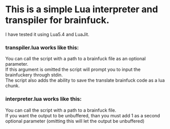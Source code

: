 # This is a simple Lua interpreter and transpiler for brainfuck.

I have tested it using Lua5.4 and LuaJit.

### transpiler.lua works like this:
You can call the script with a path to a brainfuck file as an optional parameter.  
If this argument is omitted the script will prompt you to input the brainfuckery through stdin.  
The script also adds the ability to save the translate brainfuck code as a lua chunk.

### interpreter.lua works like this:
You can call the script with a path to a brainfuck file.  
If you want the output to be unbuffered, than you must add 1 as a second optional parameter (omitting this will let the output be unbuffered)
